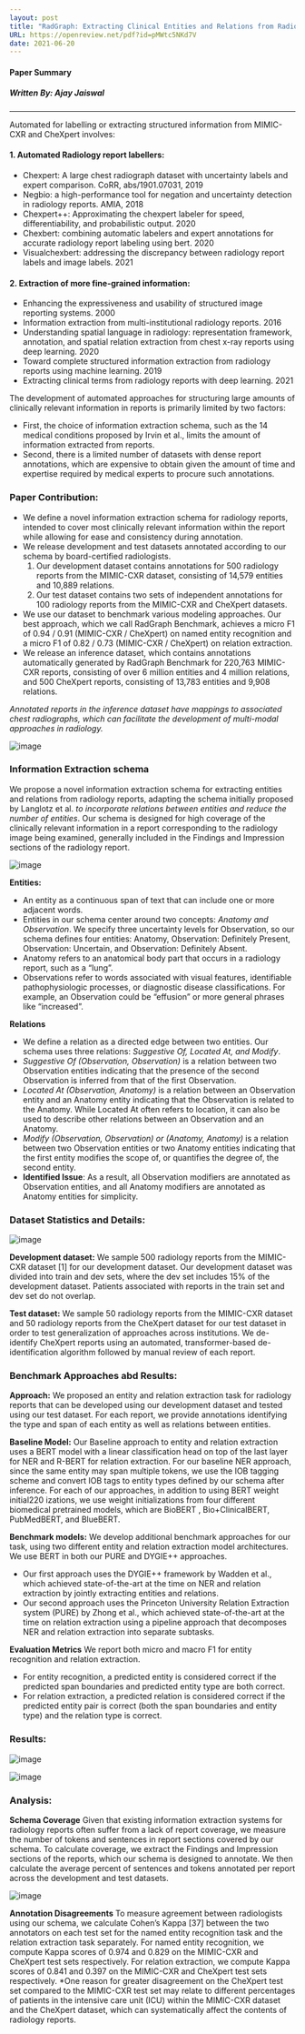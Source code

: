 ```yaml
---
layout: post
title: "RadGraph: Extracting Clinical Entities and Relations from Radiology Reports"
URL: https://openreview.net/pdf?id=pMWtc5NKd7V
date: 2021-06-20
---
```


#### Paper Summary
##### Written By: Ajay Jaiswal
------------------

Automated for labelling or extracting structured information from MIMIC-CXR and CheXpert involves:
#### 1. Automated Radiology report labellers:
   * Chexpert: A large chest radiograph dataset with uncertainty labels and expert comparison. CoRR, abs/1901.07031, 2019 
   * Negbio: a high-performance tool for negation and uncertainty detection in radiology reports. AMIA, 2018
   * Chexpert++: Approximating the chexpert labeler for speed, differentiability, and probabilistic output. 2020
   * Chexbert: combining automatic labelers and expert annotations for accurate radiology report labeling using bert. 2020
   * Visualchexbert: addressing the discrepancy between radiology report labels and image labels. 2021
   
#### 2. Extraction of more fine-grained information:
   * Enhancing the expressiveness and usability of structured image reporting systems. 2000
   * Information extraction from multi-institutional radiology reports. 2016
   * Understanding spatial language in radiology: representation framework, annotation, and spatial relation extraction from chest x-ray reports using deep learning. 2020
   * Toward complete structured information extraction from radiology reports using machine learning. 2019
   * Extracting clinical terms from radiology reports with deep learning. 2021

 The development of automated approaches for structuring large amounts of clinically relevant information in reports is primarily limited by two factors:
 * First, the choice of information extraction schema, such as the 14 medical conditions proposed by Irvin et al., limits the amount of information extracted from reports.
 * Second, there is a limited number of datasets with dense report annotations, which are expensive to obtain given the amount of time and expertise required by medical experts to procure such annotations.

### Paper Contribution:

* We define a novel information extraction schema for radiology reports, intended to cover most clinically relevant information within the report while allowing for ease and consistency during annotation. 
* We release development and test datasets annotated according to our schema by board-certified radiologists.
   1. Our development dataset contains annotations for 500 radiology reports from the MIMIC-CXR dataset, consisting of 14,579 entities and 10,889 relations.
   1. Our test dataset contains two sets of independent annotations for 100 radiology reports from the MIMIC-CXR and CheXpert datasets.
* We use our dataset to benchmark various modeling approaches. Our best approach, which we call RadGraph Benchmark, achieves a micro F1 of 0.94 / 0.91 (MIMIC-CXR / CheXpert) on named entity recognition and a micro F1 of 0.82 / 0.73 (MIMIC-CXR / CheXpert) on relation extraction. 
* We release an inference dataset, which contains annotations automatically generated by RadGraph Benchmark for 220,763 MIMIC-CXR reports, consisting of over 6 million entities and 4 million relations, and 500 CheXpert reports, consisting of 13,783 entities and 9,908 relations.

*Annotated reports in the inference dataset have mappings to associated chest radiographs, which can facilitate the development of multi-modal approaches in radiology.* 

![image](https://user-images.githubusercontent.com/6660499/122692440-b134f880-d1fa-11eb-9958-478df8a5b075.png)

### Information Extraction schema

We propose a novel information extraction schema for extracting entities and relations from radiology reports, adapting the schema initially proposed by Langlotz et al. *to incorporate relations between entities and reduce the number of entities*. Our schema is designed for high coverage of the clinically relevant information in a report corresponding to the radiology image being examined, generally included in the Findings and Impression sections of the radiology report.

![image](https://user-images.githubusercontent.com/6660499/122692500-083acd80-d1fb-11eb-9bd2-1d767a879ca9.png)

**Entities:** 
* An entity as a continuous span of text that can include one or more adjacent words.
* Entities in our schema center around two concepts: *Anatomy and Observation*. We specify three uncertainty levels for Observation, so our schema defines four entities: Anatomy, Observation: Definitely Present, Observation: Uncertain, and Observation: Definitely Absent. 
* Anatomy refers to an anatomical body part that occurs in a radiology report, such as a “lung”. 
* Observations refer to words associated with visual features, identifiable pathophysiologic processes, or diagnostic disease classifications. For example, an Observation could be “effusion” or more general phrases like “increased”.

**Relations**
* We define a relation as a directed edge between two entities. Our schema uses three relations: *Suggestive Of, Located At, and Modify*.
* *Suggestive Of (Observation, Observation)* is a relation between two Observation entities indicating that the presence of the second Observation is inferred from that of the first Observation.
* *Located At (Observation, Anatomy)* is a relation between an Observation entity and an Anatomy entity indicating that the Observation is related to the Anatomy. While Located At often refers to location, it can also be used to describe other relations between an Observation and an Anatomy.
* *Modify (Observation, Observation) or (Anatomy, Anatomy)* is a relation between two Observation entities or two Anatomy entities indicating that the first entity modifies the scope of, or quantifies the degree of, the second entity.
* **Identified Issue**: As a result, all Observation modifiers are annotated as Observation entities, and all Anatomy modifiers are annotated as Anatomy entities for simplicity.

### Dataset Statistics and Details:

![image](https://user-images.githubusercontent.com/6660499/122692957-5cdf4800-d1fd-11eb-812d-2d997b8ba633.png)

**Development dataset:** We sample 500 radiology reports from the MIMIC-CXR dataset [1] for our development dataset. Our development dataset was divided into train and dev sets, where the dev set includes 15% of the development dataset. Patients associated with reports in the train set and dev set do not overlap.

**Test dataset:** We sample 50 radiology reports from the MIMIC-CXR dataset and 50 radiology reports from the CheXpert dataset for our test dataset in order to test generalization of approaches across institutions. We de-identify CheXpert reports using an automated, transformer-based de-identification algorithm followed by manual review of each report. 

### Benchmark Approaches abd Results:

**Approach:** We proposed an entity and relation extraction task for radiology reports that can be developed using our development dataset and tested using our test dataset.  For each report, we provide annotations identifying the type and span of each entity as well as relations between entities.

**Baseline Model:** Our Baseline approach to entity and relation extraction uses a BERT model with a linear classification head on top of the last layer for NER and R-BERT for relation extraction. For our baseline NER approach, since the same entity may span multiple tokens, we use the IOB tagging scheme and convert IOB tags to entity types defined by our schema after inference. For each of our approaches, in addition to using BERT weight initial220 izations, we use weight initializations from four different biomedical pretrained models, which are BioBERT , Bio+ClinicalBERT, PubMedBERT, and BlueBERT.

**Benchmark models:** We develop additional benchmark approaches for our task, using two different entity and relation extraction model architectures. We use BERT in both our PURE and DYGIE++ approaches.

* Our first approach uses the DYGIE++ framework by Wadden et al., which achieved state-of-the-art at the time on NER and relation extraction by jointly extracting entities and relations. 
* Our second approach uses the Princeton University Relation Extraction system (PURE) by Zhong et al., which achieved state-of-the-art at the time on relation extraction using a pipeline approach that decomposes NER and relation extraction into separate subtasks.

**Evaluation Metrics** We report both micro and macro F1 for entity recognition and relation extraction. 
* For entity recognition, a predicted entity is considered correct if the predicted span boundaries and predicted entity type are both correct. 
* For relation extraction, a predicted relation is considered correct if the predicted entity pair is correct (both the span boundaries and entity type) and the relation type is correct.

### Results:

![image](https://user-images.githubusercontent.com/6660499/122693363-25719b00-d1ff-11eb-97da-d89dcea1ec13.png)

![image](https://user-images.githubusercontent.com/6660499/122693576-09222e00-d200-11eb-8ed5-99d80d092f77.png)


### Analysis:

**Schema Coverage**
Given that existing information extraction systems for radiology reports often suffer from a lack of report coverage, we measure the number of tokens and sentences in report sections covered by our schema. To calculate coverage, we extract the Findings and Impression sections of the reports, which our schema is designed to annotate. We then calculate the average percent of sentences and tokens annotated per report across the development and test datasets.

![image](https://user-images.githubusercontent.com/6660499/122693442-826d5100-d1ff-11eb-8d1b-c1efa1d7b64b.png)

**Annotation Disagreements**
To measure agreement between radiologists using our schema, we calculate Cohen’s Kappa [37] between the two annotators on each test set for the named entity recognition task and the relation extraction task separately. For named entity recognition, we compute Kappa scores of 0.974 and 0.829 on the MIMIC-CXR and CheXpert test sets respectively. For relation extraction, we compute Kappa scores of 0.841 and 0.397 on the MIMIC-CXR and CheXpert test sets respectively.
*One reason for greater disagreement on the CheXpert test set compared to the MIMIC-CXR test set may relate to different percentages of patients in the intensive care unit (ICU) within the MIMIC-CXR dataset and the CheXpert dataset, which can systematically affect the contents of radiology reports.


